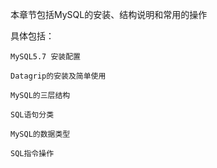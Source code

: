 本章节包括MySQL的安装、结构说明和常用的操作

具体包括：

	MySQL5.7 安装配置

	Datagrip的安装及简单使用

	MySQL的三层结构

	SQL语句分类

	MySQL的数据类型

	SQL指令操作

